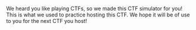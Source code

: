 We heard you like playing CTFs, so we made this CTF simulator for you! This is what we used to practice hosting this CTF. We hope it will be of use to you for the next CTF you host!